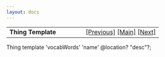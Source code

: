 ```yaml
---
layout: docs
---
```

<table width="100%" data-border="0" data-cellspacing="0"
data-cellpadding="3" data-bgcolor="#C0C0C0">
<colgroup>
<col style="width: 50%" />
<col style="width: 50%" />
</colgroup>
<tbody>
<tr>
<td style="text-align: left;"><strong>Thing Template<br />
</strong></td>
<td style="text-align: right;"><a
href="synceventlisttemplate.html">[Previous]</a> <a
href="generalintroduction.html">[Main]</a> <a
href="thingstatetemplate.html">[Next]</a></td>
</tr>
</tbody>
</table>

  
  
Thing template 'vocabWords' 'name' @location? "desc"?;   
  
